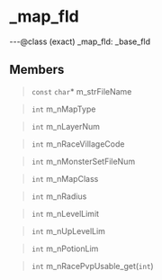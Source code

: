 # _map_fld

---@class (exact) _map_fld: _base_fld
 
## Members
 
> `const` `char`* m_strFileName
 
> `int` m_nMapType
 
> `int` m_nLayerNum
 
> `int` m_nRaceVillageCode
 
> `int` m_nMonsterSetFileNum
 
> `int` m_nMapClass
 
> `int` m_nRadius
 
> `int` m_nLevelLimit
 
> `int` m_nUpLevelLim
 
> `int` m_nPotionLim
 
> `int` m_nRacePvpUsable_get(`int`)
 
